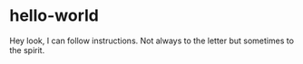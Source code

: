 # hello-world
Hey look, I can follow instructions.
Not always to the letter but sometimes to the spirit.
